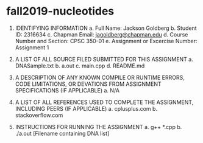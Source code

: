 # fall2019-nucleotides

1. IDENTIFYING INFORMATION
a. Full Name: Jackson Goldberg
b. Student ID: 2316634
c. Chapman Email: jagoldberg@chapman.edu
d. Course Number and Section: CPSC 350-01
e. Assignment or Excercise Number: Assignment 1

2. A LIST OF ALL SOURCE FILED SUBMITTED FOR THIS ASSIGNMENT
a. DNASample.txt
b. a.out
c. main.cpp
d. README.md

3. A DESCRIPTION OF ANY KNOWN COMPILE OR RUNTIME ERRORS, CODE LIMITATIONS, OR DEVATIONS FROM ASSIGNMENT SPECIFICATIONS (IF APPLICABLE)
a. N/A

4. A LIST OF ALL REFERENCES USED TO COMPLETE THE ASSIGNMENT, INCLUDING PEERS (IF APPLICABLE)
a. cplusplus.com
b. stackoverflow.com

5. INSTRUCTIONS FOR RUNNING THE ASSIGNMENT
a. g++ *.cpp
b. ./a.out [Filename containing DNA list]
